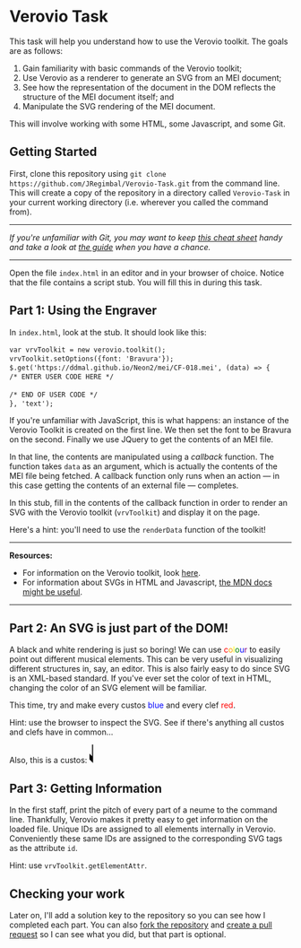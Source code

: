 # Verovio Task

This task will help you understand how to use the Verovio toolkit.
The goals are as follows:

1. Gain familiarity with basic commands of the Verovio toolkit;
2. Use Verovio as a renderer to generate an SVG from an MEI document;
3. See how the representation of the document in the DOM reflects the structure
of the MEI document itself; and
4. Manipulate the SVG rendering of the MEI document.

This will involve working with some HTML, some Javascript, and some Git.

## Getting Started

First, clone this repository using `git clone https://github.com/JRegimbal/Verovio-Task.git` from the command line.
This will create a copy of the repository in a directory called `Verovio-Task` in your current working directory (i.e. wherever you called the command from).

***
*If you're unfamiliar with Git, you may want to keep [this cheat sheet](https://github.github.com/training-kit/downloads/github-git-cheat-sheet.pdf) handy and take a look at [the guide](https://git-scm.com/book/en/v2/Getting-Started-About-Version-Control) when you have a chance.*
***

Open the file `index.html` in an editor and in your browser of choice.
Notice that the file contains a script stub. You will fill this in during this
task.

## Part 1: Using the Engraver

In `index.html`, look at the stub. It should look like this:
```
var vrvToolkit = new verovio.toolkit();
vrvToolkit.setOptions({font: 'Bravura'});
$.get('https://ddmal.github.io/Neon2/mei/CF-018.mei', (data) => {
/* ENTER USER CODE HERE */

/* END OF USER CODE */
}, 'text');
```
If you're unfamiliar with JavaScript, this is what happens: an instance of the
Verovio Toolkit is created on the first line. We then set the font to be Bravura
on the second.
Finally we use JQuery to get the contents of an MEI file.

In that line, the contents are manipulated using a *callback* function. The
function takes `data` as an argument, which is actually the contents of the
MEI file being fetched. A callback function only runs when an action &mdash; in
this case getting the contents of an external file &mdash; completes.

In this stub, fill in the contents of the callback function in order to render
an SVG with the Verovio toolkit (`vrvToolkit`) and display it on the page.

Here's a hint: you'll need to use the `renderData` function of the toolkit!

***
**Resources:**

* For information on the Verovio toolkit, look [here](https://www.verovio.org/javascript.xhtml).
* For information about SVGs in HTML and Javascript, [the MDN docs might be useful](https://developer.mozilla.org/en-US/docs/Web/SVG).
***

## Part 2: An SVG is just part of the DOM!

A black and white rendering is just so boring!
We can use <span style="color:red">c</span><span style="color:orange">o</span><span style="color:yellow">l</span><span style="color:green">o</span><span style="color:blue">u</span><span style="color:purple">r</span>
to easily point out different musical elements.
This can be very useful in visualizing different structures in, say, an editor.
This is also fairly easy to do since SVG is an XML-based standard. If you've
ever set the color of text in HTML, changing the color of an SVG element will
be familiar.

This time, try and make every custos <span style="color:blue">blue</span> and
every clef <span style="color:red">red</span>.

Hint: use the browser to inspect the SVG. See if there's anything all custos and
clefs have in common...

Also, this is a custos: ![Custos](res/custos.png)

## Part 3: Getting Information

In the first staff, print the pitch of every part of a neume to the command line.
Thankfully, Verovio makes it pretty easy to get information on the loaded
file. Unique IDs are assigned to all elements internally in Verovio.
Conveniently these same IDs are assigned to the corresponding SVG tags as the
attribute `id`.

Hint: use `vrvToolkit.getElementAttr`.

## Checking your work

Later on, I'll add a solution key to the repository so you can see how I completed
each part. You can also [fork the repository](https://help.github.com/en/articles/fork-a-repo)
and [create a pull request](https://help.github.com/en/articles/about-pull-requests)
so I can see what you did, but that part is optional.
